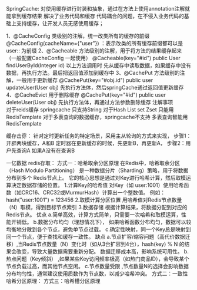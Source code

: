 SpringCache:
   对使用缓存进行封装和抽象，通过在方法上使用annotation注解就能拿到缓存结果 解决了业务代码和缓存
代码耦合的问题，在不侵入业务代码的基础上支持缓存，让开发人员无感使用缓存；
  
1、@CacheConfig 类级别的注解，统一改类所有的缓存的前缀
  @CacheConfig(cacheName={"user"}) ：表示改类的所有缓存前缀都可以是user:: 为前缀
2、@Cacheable 方法级别的注解，用于将方法的结果缓存起来（一般配置CacheConfig 一起使用）
   @Cacheable(key="#id")
   public User findUserById(Integer id)
   以上方法调用时 先从缓存中读取数据，如果缓存中没有数据，再执行方法。最后把返回值添加到缓存中
3、@CachePut 方法级别的注解，一般用于更新缓存
   @CachePut(key="#obj.id")
   public user updateUser(User obj)
   先执行方法体，然后springCache通过返回值更新缓存
4、@CacheEvict 用于删除缓存
   @CachePut(key="#id")
   public user deleteUser(User obj)
   先执行方法体，再通过方法参数删除缓存
注解事项  
对于reids缓存 springcache 只支持String
对于Hash List set Zset 只能用RedisTemplate
对于多表查询的数据缓存，springcache不支持   多表查询智能用RedisTemplate

缓存击穿：
  针对定时更新任务的特定场景，采用主从轮询的方式来实现，
     步骤1：开辟两块缓存，A和B 定时器在更新缓存的时候，先更新B，再更新A，
     步骤2：用户先查询A 如果A没有在查询B

一亿数据 redis存取：
 方式一：哈希取余分区原理
      在Redis中，哈希取余分区（Hash Modulo Partitioning） 是一种数据分片（Sharding）策略，用于将数据分布到多个
      Redis节点上。 它的核心思想是通过对Key进行哈希计算，然后取模运算决定数据存储的位置。
      1.计算Key的哈希值
        对Key（如 user:1001）使用哈希函数（如CRC16、CRC32或MurmurHash）计算出一个整数值。
        例如：hash("user:1001") = 123456
      2.取模计算分区位置
        用哈希值对Redis节点数量（N）取模，得到目标节点索引
      3.数据存储 
        根据计算结果，将数据分配到对应的Redis节点。
     优点
         a.简单高效，计算方式简单，只需要一次哈希和取模运算，性能开销低。
         b.数据分布均匀（理想情况下）， 如果哈希函数分布均匀，数据可以较均衡地分散到各个节点，避免单节点过载。
         c.确定性映射，同一个Key总是映射到同一个节点，便于查找和缓存一致性。
     缺点
          a.节点扩容/缩容问题（高代价数据迁移）,当Redis节点数量（N）变化时（如从3台扩容到4台），hash(key) % N 
             的结果会改变，导致大量数据需要重新分配。 数据迁移成本高，影响系统可用性。
          b.热点问题（Key倾斜） ,如果某些Key访问频率极高（如热门商品ID），会导致某个节点负载过高，而其他节点空闲。
          c.节点数量受限 ,节点数量N的选择会影响数据分布均匀性，通常建议使用质数作为节点数，以减少哈希冲突。
 方式二：一致性哈希分区原理：
 方式三：哈希槽分区原理
     


